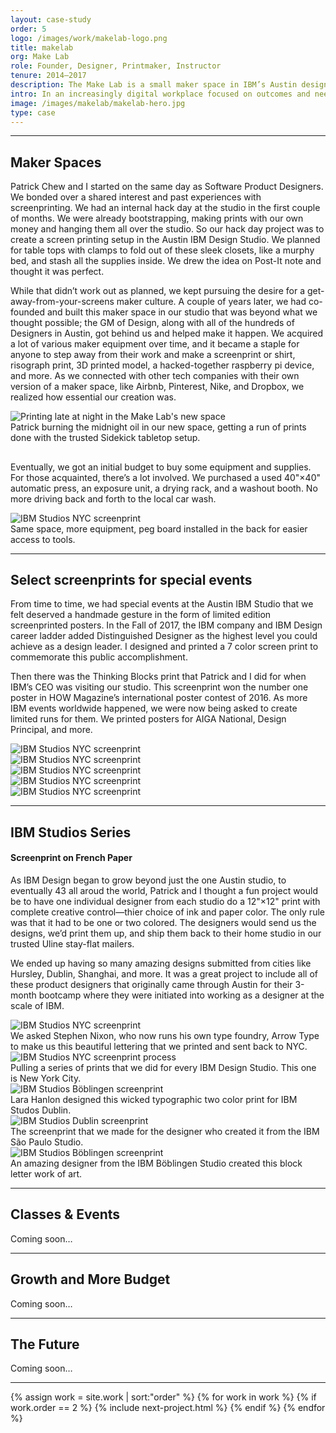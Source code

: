 ```yaml
---
layout: case-study
order: 5
logo: /images/work/makelab-logo.png
title: makelab
org: Make Lab
role: Founder, Designer, Printmaker, Instructor
tenure: 2014–2017
description: The Make Lab is a small maker space in IBM’s Austin design studio. In an increasingly digital workplace focused on outcomes and needle-moving, the practice of working with our hands is a nice reminder of play, commitment, and independence. We built the Make Lab with the goal of creating an open space where our co-workers could explore, iterate, recharge, and learn together.
intro: In an increasingly digital workplace focused on outcomes and needle-moving, the practice of working with our hands is a nice reminder of play, commitment, and independence. We built the Make Lab with the goal of creating an open space where our co-workers could explore, iterate, recharge, and learn together.
image: /images/makelab/makelab-hero.jpg
type: case
---
```


<hr>

<div class="c-grid__half">
  <h2>Maker Spaces</h2>
  <article class="c-grid__mt c-text-format">
    <p>Patrick Chew and I started on the same day as Software Product Designers. We bonded over a shared interest and past experiences with screenprinting. We had an internal hack day at the studio in the first couple of months. We were already bootstrapping, making prints with our own money and hanging them all over the studio. So our hack day project was to create a screen printing setup in the Austin IBM Design Studio. We planned for table tops with clamps to fold out of these sleek closets, like a murphy bed, and stash all the supplies inside. We drew the idea on Post-It note and thought it was perfect.
    </p>
    <p>
    While that didn’t work out as planned, we kept pursuing the desire for a get-away-from-your-screens maker culture. A couple of years later, we had co-founded and built this maker space in our studio that was beyond what we thought possible; the GM of Design, along with all of the hundreds of Designers in Austin, got behind us and helped make it happen. We acquired a lot of various maker equipment over time, and it became a staple for anyone to step away from their work and make a screenprint or shirt, risograph print, 3D printed model, a hacked-together raspberry pi device, and more. As we connected with other tech companies with their own version of a maker space, like Airbnb, Pinterest, Nike, and Dropbox, we realized how essential our creation was.
    </p>
  </article>
  </div>
  <img src="../../images/makelab/pchew-hursley.jpg" alt="Printing late at night in the Make Lab's new space">
  <figcaption>Patrick burning the midnight oil in our new space, getting a run of prints done with the trusted Sidekick tabletop setup.</figcaption>
<div class="c-grid__half">
  <h2></h2>
  <article class="c-grid__mt c-text-format">
    <p>
      Eventually, we got an initial budget to buy some equipment and supplies. For those acquainted, there’s a lot involved. We purchased a used 40"×40" automatic press, an exposure unit, a drying rack, and a washout booth. No more driving back and forth to the local car wash.
    </p>
  </article>
</div>
<img src="../../images/makelab/automatic-press.jpg" alt="IBM Studios NYC screenprint">
  <figcaption>Same space, more equipment, peg board installed in the back for easier access to tools.</figcaption>

<hr>

<div class="c-grid__half">
  <h2>Select screenprints for special events</h2>
  <article class="c-grid__mt c-text-format">
    <p>From time to time, we had special events at the Austin IBM Studio that we felt deserved a handmade gesture in the form of limited edition screenprinted posters. In the Fall of 2017, the IBM company and IBM Design career ladder added Distinguished Designer as the highest level you could achieve as a design leader. I designed and printed a 7 color screen print to commemorate this public accomplishment.
    </p>
    <p>
    Then there was the Thinking Blocks print that Patrick and I did for when IBM’s CEO was visiting our studio. This screenprint won the number one poster in HOW Magazine’s international poster contest of 2016. As more IBM events worldwide happened, we were now being asked to create limited runs for them. We printed posters for AIGA National, Design Principal, and more.
    </p>
  </article>
</div>
<img src="../../images/makelab/distinguished-designer.jpg" alt="IBM Studios NYC screenprint">
<figcaption></figcaption>
<img src="../../images/makelab/thinking-blocks.jpg" alt="IBM Studios NYC screenprint">
<figcaption></figcaption>
<img src="../../images/makelab/aiga-national.jpg" alt="IBM Studios NYC screenprint">
<figcaption></figcaption>
<img src="../../images/makelab/signing-aiga-national.jpg" alt="IBM Studios NYC screenprint">
<figcaption></figcaption>
<img src="../../images/makelab/design-principal.jpg" alt="IBM Studios NYC screenprint">
<figcaption></figcaption>

<hr>

<div class="c-grid__half">
  <div class="u-mb-tiny">
    <h2 class="c-work__m-strip">IBM Studios Series</h2>
    <h4>Screenprint on French Paper</h4>
  </div>
  <article class="c-grid__mt c-text-format">
    <p>As IBM Design began to grow beyond just the one Austin studio, to eventually 43 all aroud the world, Patrick and I thought a fun project would be to have one individual designer from each studio do a 12"×12" print with complete creative control—thier choice of ink and paper color. The only rule was that it had to be one or two colored. The designers would send us the designs, we’d print them up, and ship them back to their home studio in our trusted Uline stay-flat mailers.</p>
    <p>We ended up having so many amazing designs submitted from cities like Hursley, Dublin, Shanghai, and more. It was a great project to include all of these product designers that originally came through Austin for their 3-month bootcamp where they were initiated into working as a designer at the scale of IBM.</p>
  </article>
</div>
<img src="../../images/makelab/new-york-city.jpg" alt="IBM Studios NYC screenprint">
<figcaption>We asked Stephen Nixon, who now runs his own type foundry, Arrow Type to make us this beautiful lettering that we printed and sent back to NYC.</figcaption>
<img src="../../images/makelab/new-york-studio-poster.jpg" alt="IBM Studios NYC screenprint process">
<figcaption>Pulling a series of prints that we did for every IBM Design Studio. This one is New York City.</figcaption>
<img src="../../images/makelab/dublin.jpg" alt="IBM Studios Böblingen screenprint">
<figcaption>Lara Hanlon designed this wicked typographic two color print for IBM Studos Dublin.</figcaption>
<img src="../../images/makelab/sao-paulo.jpg" alt="IBM Studios Dublin screenprint">
<figcaption>The screenprint that we made for the designer who created it from the IBM São Paulo Studio.</figcaption>
<img src="../../images/makelab/boblingen.jpg" alt="IBM Studios Böblingen screenprint">
<figcaption>An amazing designer from the IBM Böblingen Studio created this block letter work of art.</figcaption>

<hr>

<div class="c-grid__half">
  <h2>Classes &amp; Events</h2>
  <article class="c-grid__mt c-text-format">
    <p>Coming soon&hellip;</p>
  </article>
</div>

<hr>

<div class="c-grid__half">
  <h2>Growth and More Budget</h2>
  <article class="c-grid__mt c-text-format">
    <p>Coming soon&hellip;</p>
  </article>
</div>

<hr>

<div class="c-grid__half">
  <h2>The Future</h2>
  <article class="c-grid__mt c-text-format">
    <p>Coming soon&hellip;</p>
  </article>
</div>

<hr>

{% assign work = site.work | sort:"order" %}
{% for work in work %}
{% if work.order == 2 %}
{% include next-project.html %}
{% endif %}
{% endfor %}
